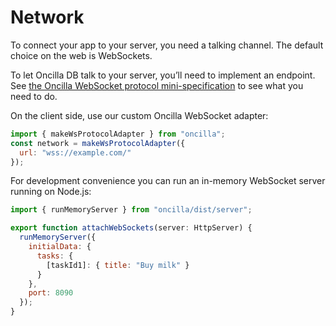 # Network

To connect your app to your server, you need a talking channel. The default choice on the web is WebSockets.

To let Oncilla DB talk to your server, you’ll need to implement an endpoint. See [the Oncilla WebSocket protocol mini-specification](wsProtocol.md) to see what you need to do.

On the client side, use our custom Oncilla WebSocket adapter:

```js
import { makeWsProtocolAdapter } from "oncilla";
const network = makeWsProtocolAdapter({
  url: "wss://example.com/"
});
```

For development convenience you can run an in-memory WebSocket server running on Node.js:

```js
import { runMemoryServer } from "oncilla/dist/server";

export function attachWebSockets(server: HttpServer) {
  runMemoryServer({
    initialData: {
      tasks: {
        [taskId1]: { title: "Buy milk" }
      }
    },
    port: 8090
  });
}
```
